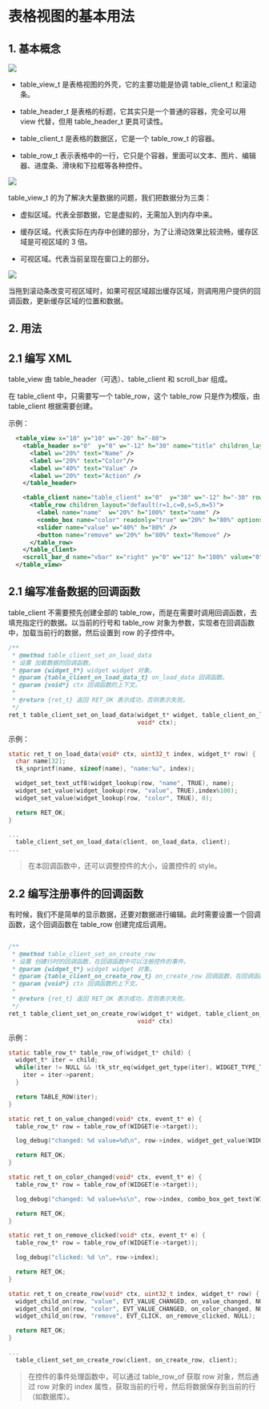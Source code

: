# 表格视图的基本用法

## 1. 基本概念

![](images/table_view1.jpg)

* table\_view\_t 是表格视图的外壳，它的主要功能是协调 table\_client\_t 和滚动条。

* table\_header\_t 是表格的标题，它其实只是一个普通的容器，完全可以用 view 代替，但用 table\_header\_t 更具可读性。

* table\_client\_t 是表格的数据区，它是一个 table\_row\_t 的容器。

* table\_row\_t 表示表格中的一行，它只是个容器，里面可以文本、图片、编辑器、进度条、滑块和下拉框等各种控件。

![](images/table_view_class.png)

table\_view\_t 的为了解决大量数据的问题，我们把数据分为三类：

* 虚拟区域。代表全部数据，它是虚拟的，无需加入到内存中来。

* 缓存区域。代表实际在内存中创建的部分，为了让滑动效果比较流畅，缓存区域是可视区域的 3 倍。

* 可视区域。代表当前呈现在窗口上的部分。

![](images/table_view3.jpg)

当拖到滚动条改变可视区域时，如果可视区域超出缓存区域，则调用用户提供的回调函数，更新缓存区域的位置和数据。

## 2. 用法

## 2.1 编写 XML

table\_view 由 table\_header（可选）、table\_client 和 scroll\_bar 组成。

在 table\_client 中，只需要写一个 table\_row，这个 table\_row 只是作为模版，由 table\_client 根据需要创建。

示例：

```xml
  <table_view x="10" y="10" w="-20" h="-80">
    <table_header x="0"  y="0" w="-12" h="30" name="title" children_layout="default(r=1,c=0,s=5,m=5)">
      <label w="20%" text="Name" />
      <label w="20%" text="Color"/>
      <label w="40%" text="Value" />
      <label w="20%" text="Action" />
    </table_header>

    <table_client name="table_client" x="0"  y="30" w="-12" h="-30" row_height="40">
      <table_row children_layout="default(r=1,c=0,s=5,m=5)">
        <label name="name"  w="20%" h="100%" text="name" />
        <combo_box name="color" readonly="true" w="20%" h="80%" options="red;green;blue"/>
        <slider name="value" w="40%" h="80%" />
        <button name="remove" w="20%" h="80%" text="Remove" />
      </table_row>
    </table_client>
    <scroll_bar_d name="vbar" x="right" y="0" w="12" h="100%" value="0"/>
  </table_view>
```

## 2.1 编写准备数据的回调函数

table\_client 不需要预先创建全部的 table\_row，而是在需要时调用回调函数，去填充指定行的数据。以当前的行号和 table\_row 对象为参数，实现者在回调函数中，加载当前行的数据，然后设置到 row 的子控件中。

```c
/**
 * @method table_client_set_on_load_data
 * 设置 加载数据的回调函数。
 * @param {widget_t*} widget widget 对象。
 * @param {table_client_on_load_data_t} on_load_data 回调函数。
 * @param {void*} ctx 回调函数的上下文。 
 *
 * @return {ret_t} 返回 RET_OK 表示成功，否则表示失败。
 */
ret_t table_client_set_on_load_data(widget_t* widget, table_client_on_load_data_t on_load_data,
                                    void* ctx);
```

示例：

```c
static ret_t on_load_data(void* ctx, uint32_t index, widget_t* row) {
  char name[32];
  tk_snprintf(name, sizeof(name), "name:%u", index);

  widget_set_text_utf8(widget_lookup(row, "name", TRUE), name);
  widget_set_value(widget_lookup(row, "value", TRUE),index%100);
  widget_set_value(widget_lookup(row, "color", TRUE), 0);

  return RET_OK;
}

...
  table_client_set_on_load_data(client, on_load_data, client);
...

```

> 在本回调函数中，还可以调整控件的大小，设置控件的 style。

## 2.2 编写注册事件的回调函数

有时候，我们不是简单的显示数据，还要对数据进行编辑。此时需要设置一个回调函数，这个回调函数在 table\_row 创建完成后调用。

```c

/**
 * @method table_client_set_on_create_row
 * 设置 创建行时的回调函数，在回调函数中可以注册控件的事件。
 * @param {widget_t*} widget widget 对象。
 * @param {table_client_on_create_row_t} on_create_row 回调函数，在回调函数加载数据。
 * @param {void*} ctx 回调函数的上下文。 
 *
 * @return {ret_t} 返回 RET_OK 表示成功，否则表示失败。
 */
ret_t table_client_set_on_create_row(widget_t* widget, table_client_on_create_row_t on_create_row,
                                    void* ctx)
```

示例：

```c
static table_row_t* table_row_of(widget_t* child) {
  widget_t* iter = child;
  while(iter != NULL && !tk_str_eq(widget_get_type(iter), WIDGET_TYPE_TABLE_ROW)) {
    iter = iter->parent;
  }

  return TABLE_ROW(iter);
}

static ret_t on_value_changed(void* ctx, event_t* e) {
  table_row_t* row = table_row_of(WIDGET(e->target));

  log_debug("changed: %d value=%d\n", row->index, widget_get_value(WIDGET(e->target)));

  return RET_OK;
}

static ret_t on_color_changed(void* ctx, event_t* e) {
  table_row_t* row = table_row_of(WIDGET(e->target));

  log_debug("changed: %d value=%s\n", row->index, combo_box_get_text(WIDGET(e->target)));

  return RET_OK;
}

static ret_t on_remove_clicked(void* ctx, event_t* e) {
  table_row_t* row = table_row_of(WIDGET(e->target));

  log_debug("clicked: %d \n", row->index);

  return RET_OK;
}

static ret_t on_create_row(void* ctx, uint32_t index, widget_t* row) {
  widget_child_on(row, "value", EVT_VALUE_CHANGED, on_value_changed, NULL);
  widget_child_on(row, "color", EVT_VALUE_CHANGED, on_color_changed, NULL);
  widget_child_on(row, "remove", EVT_CLICK, on_remove_clicked, NULL);

  return RET_OK;
}

...
  table_client_set_on_create_row(client, on_create_row, client);
```

> 在控件的事件处理函数中，可以通过 table_row_of 获取 row 对象，然后通过 row 对象的 index 属性，获取当前的行号，然后将数据保存到当前的行（如数据库）。
